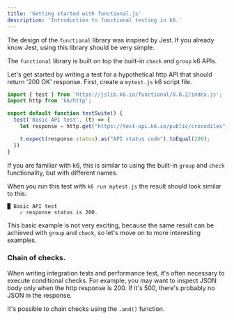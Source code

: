 ```yaml
---
title: 'Getting started with functional.js'
description: 'Introduction to functional testing in k6.'
---
```


The design of the `functional` library was inspired by Jest. If you already know Jest, using this library should be very simple. 

The `functional` library is built on top the built-in `check` and `group` k6 APIs.


Let's get started by writing a test for a hypothetical http API that should return '200 OK' response. 
First, create a `mytest.js` k6 script file.


<CodeGroup labels={[]}>

```javascript
import { test } from 'https://jslib.k6.io/functional/0.0.2/index.js';
import http from 'k6/http';

export default function testSuite() {
  test('Basic API test', (t) => {
    let response = http.get("https://test-api.k6.io/public/crocodiles")

    t.expect(response.status).as("API status code").toEqual(200);
  })
}
```

</CodeGroup>

If you are familiar with k6, this is similar to using the built-in `group` and `check` functionality, but with different names.

When you run this test with `k6 run mytest.js` the result should look similar to this:

```
█ Basic API test
    ✓ response status is 200.
```

This basic example is not very exciting, because the same result can be achieved with `group` and `check`, so let's move on to more interesting examples.

### Chain of checks.

When writing integration tests and performance test, it's often necessary to execute conditional checks. For example, you may want to inspect JSON body only when the http response is 200. If it's 500, there's probably no JSON in the response.

It's possible to chain checks using the `.and()` function.

